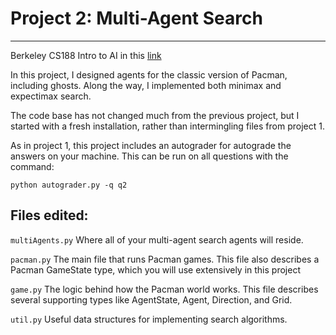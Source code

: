 # Project 2: Multi-Agent Search
---
Berkeley CS188 Intro to AI in this [link](http://ai.berkeley.edu/search.html)  

In this project, I designed agents for the classic version of Pacman, including ghosts. Along the way, I implemented both minimax and expectimax search.

The code base has not changed much from the previous project, but I started with a fresh installation, rather than intermingling files from project 1.

As in project 1, this project includes an autograder for autograde the answers on your machine. This can be run on all questions with the command:
```
python autograder.py -q q2
```

## Files edited:
```multiAgents.py```	Where all of your multi-agent search agents will reside.

```pacman.py```	The main file that runs Pacman games. This file also describes a Pacman GameState type, which you will use extensively in this project

```game.py```	The logic behind how the Pacman world works. This file describes several supporting types like AgentState, Agent, Direction, and Grid.

```util.py```	Useful data structures for implementing search algorithms.
